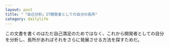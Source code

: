 ```yaml
---
layout: post
title: "「自己分析」IT開発者としての自分の長所"
category: dailylife
---
```


この文書を書くのはただ自己満足のためではなく、これから開発者としての自分を分析し、長所があればそれをさらに発展させる方法を探すためだ。
